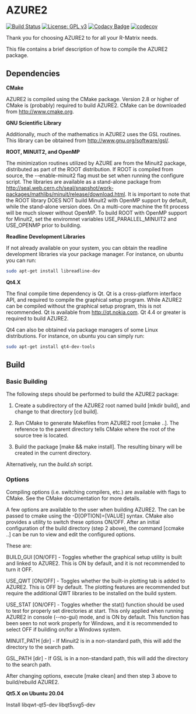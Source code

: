 # AZURE2

[![Build Status](https://travis-ci.com/phScholz/AZURE2.svg?token=Pqu1U2LEwBHgCJpiVM1f&branch=master)](https://travis-ci.com/phScholz/AZURE2) 
[![License: GPL v3](https://img.shields.io/badge/License-GPLv3-blue.svg)](https://www.gnu.org/licenses/gpl-3.0)
[![Codacy Badge](https://app.codacy.com/project/badge/Grade/8150ba411b2445fbbf9cffb9b61909cd)](https://www.codacy.com?utm_source=github.com&amp;utm_medium=referral&amp;utm_content=phScholz/AZURE2&amp;utm_campaign=Badge_Grade)
[![codecov](https://codecov.io/gh/phScholz/AZURE2/branch/master/graph/badge.svg?token=WfVDllGHjP)](https://codecov.io/gh/phScholz/AZURE2)


Thank you for choosing AZURE2 to for all your R-Matrix needs.

This file contains a brief description of how to compile the AZURE2 package.  

## Dependencies

**CMake**

AZURE2 is compiled using the CMake package.  Version 2.8 or higher of CMake is (probably) required to build AZURE2.  CMake can be downloaded from http://www.cmake.org. 

**GNU Scientific Library**

Additionally, much of the mathematics in AZURE2 uses the GSL routines.  This library can be obtained from http://www.gnu.org/software/gsl/.  

**ROOT, MINUIT2, and OpenMP**

The minimization routines utilized by AZURE are from the Minuit2 package, distributed as part of the ROOT distribution.  If ROOT is compiled from source, the --enable-minuit2 flag must be set when running the configure script.  The libraries are available as a stand-alone package from http://seal.web.cern.ch/seal/snapshot/work-packages/mathlibs/minuit/release/download.html.  It is important to note that the ROOT library DOES NOT build Minuit2 with OpenMP support by default, while the stand-alone version does.  On a multi-core machine the fit process will be much slower without OpenMP.  To build ROOT with OpenMP support for Minuit2, set the enviromnet variables USE_PARALLEL_MINUIT2 and USE_OPENMP prior to building.  

**Readline Development Libraries**

If not already available on your system, you can obtain the readline development libraries via your package manager. For instance, on ubuntu you can run:

```bash
sudo apt-get install libreadline-dev
```

**Qt4.X**

The final compile time dependency is Qt.  Qt is a cross-platform interface API, and required to compile the graphical setup program.  While AZURE2 can be compiled without the graphical setup program, this is not recommended. Qt is available from http://qt.nokia.com. Qt 4.4 or greater is required to build AZURE2.

Qt4 can also be obtained via package managers of some Linux distributions. For instance, on ubuntu you can simply run:

``` bash
sudo apt-get install qt4-dev-tools
```

## Build

### Basic Building

The following steps should be performed to build the AZURE2 package:

1.  Create a subdirectory of the AZURE2 root named build [mkdir build], and change to that directory [cd build].

2.  Run CMake to generate Makefiles from AZURE2 root [cmake ..].  The reference to the parent directory tells CMake where the root of the source tree is located.  

3.  Build the package [make && make install].  The resulting binary will be created in the current directory.

Alternatively, run the *build.sh* script.

### Options

Compiling options (i.e. switching compilers, etc.) are available with flags to CMake.  See the CMake documentation for more details.

A few options are available to the user when building AZURE2.  The can be passed to cmake using the -D[OPTION]=[VALUE] syntax.  CMake also provides a utility to switch these options ON/OFF.   After an initial configuration of the build directory (step 2 above), the command [ccmake ..] can be run to view and edit the configured options. 

These are:

BUILD_GUI [ON/OFF] - Toggles whether the graphical setup utility is built and linked to AZURE2.  This is ON by default, and it is not recommended to turn it OFF.

USE_QWT [ON/OFF] - Toggles whether the built-in plotting tab is added to AZURE2.  This is OFF by default. The plotting features are recommended but require the additional QWT libraries to be installed on the build system.  

USE_STAT [ON/OFF] - Toggles whether the stat() function should be used to test for properly set directories at start.  This only applied when running AZURE2 in console (--no-gui) mode, and is ON by default.  This function has been seen to not work properly for Windows, and it is recommended to select OFF if building on/for a Windows system.

MINUIT_PATH [dir] - If Minuit2 is in a non-standard path, this will add the directory to the search path.

GSL_PATH [dir] - If GSL is in a non-standard path, this will add the directory to the search path.

After changing options, execute [make clean] and then step 3 above to build/rebuild AZURE2.  



**Qt5.X on Ubuntu 20.04**

Install libqwt-qt5-dev libqt5svg5-dev
